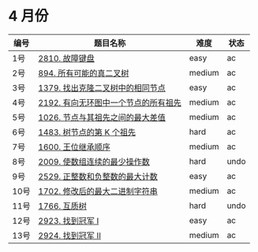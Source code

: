 # 4 月份

**编号**|**题目名称**|**难度**|**状态**
--------|------------|--------|--------
1号|[2810. 故障键盘](./第1题%202810.%20故障键盘)|easy|ac
2号|[894. 所有可能的真二叉树](./第2题%20894.%20所有可能的真二叉树)|medium|ac
3号|[1379. 找出克隆二叉树中的相同节点](./第3题%201379.%20找出克隆二叉树中的相同节点)|easy|ac
4号|[2192. 有向无环图中一个节点的所有祖先](./第4题%202192.%20有向无环图中一个节点的所有祖先)|medium|ac
5号|[1026. 节点与其祖先之间的最大差值](./第5题%201026.%20节点与其祖先之间的最大差值)|medium|ac
6号|[1483. 树节点的第 K 个祖先](./第6题%201483.%20树节点的第%20K%20个祖先)|hard|ac
7号|[1600. 王位继承顺序](./第7题%201600.%20王位继承顺序)|medium|ac
8号|[2009. 使数组连续的最少操作数](./第8题%202009.%20使数组连续的最少操作数)|hard|undo
9号|[2529. 正整数和负整数的最大计数](./第9题%202529.%20正整数和负整数的最大计数)|easy|ac
10号|[1702. 修改后的最大二进制字符串](./第10题%201702.%20修改后的最大二进制字符串)|medium|ac
11号|[1766. 互质树](./第11题%201766.%20互质树)|hard|undo
12号|[2923. 找到冠军 I](./第12题%202923.%20找到冠军%20I)|easy|ac
13号|[2924. 找到冠军 II](./第13题%202924.%20找到冠军%20II)|medium|ac
